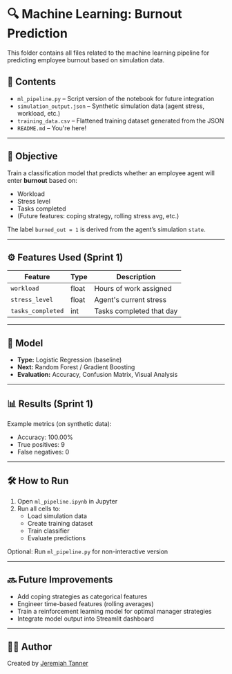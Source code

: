 # 🔍 Machine Learning: Burnout Prediction

This folder contains all files related to the machine learning pipeline for predicting employee burnout based on simulation data.

## 📁 Contents

- `ml_pipeline.py` – Script version of the notebook for future integration
- `simulation_output.json` – Synthetic simulation data (agent stress, workload, etc.)
- `training_data.csv` – Flattened training dataset generated from the JSON
- `README.md` – You're here!

---

## 🧠 Objective

Train a classification model that predicts whether an employee agent will enter **burnout** based on:
- Workload
- Stress level
- Tasks completed
- (Future features: coping strategy, rolling stress avg, etc.)

The label `burned_out = 1` is derived from the agent’s simulation `state`.

---

## ⚙️ Features Used (Sprint 1)

| Feature | Type | Description |
|--------|------|-------------|
| `workload` | float | Hours of work assigned |
| `stress_level` | float | Agent's current stress |
| `tasks_completed` | int | Tasks completed that day |

---

## 🤖 Model

- **Type:** Logistic Regression (baseline)
- **Next:** Random Forest / Gradient Boosting
- **Evaluation:** Accuracy, Confusion Matrix, Visual Analysis

---

## 📊 Results (Sprint 1)

Example metrics (on synthetic data):
- Accuracy: 100.00%
- True positives: 9
- False negatives: 0

---

## 🛠️ How to Run

1. Open `ml_pipeline.ipynb` in Jupyter
2. Run all cells to:
   - Load simulation data
   - Create training dataset
   - Train classifier
   - Evaluate predictions

Optional: Run `ml_pipeline.py` for non-interactive version

---

## 🔜 Future Improvements

- Add coping strategies as categorical features
- Engineer time-based features (rolling averages)
- Train a reinforcement learning model for optimal manager strategies
- Integrate model output into Streamlit dashboard

---

## 👨‍💻 Author

Created by [Jeremiah Tanner](https://github.com/JTanner04)


